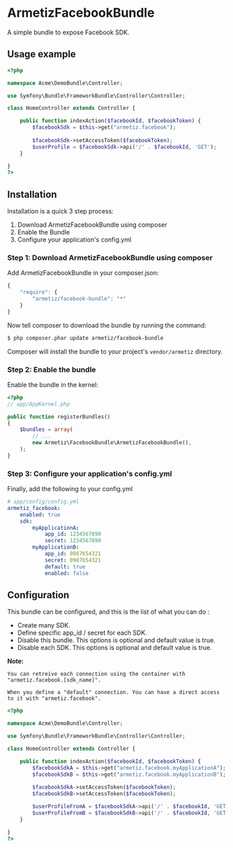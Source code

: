 ArmetizFacebookBundle
=====================

A simple bundle to expose Facebook SDK.

## Usage example

```php
<?php

namespace Acme\DemoBundle\Controller;

use Symfony\Bundle\FrameworkBundle\Controller\Controller;

class HomeController extends Controller {

    public function indexAction($facebookId, $facebookToken) {
        $facebookSdk = $this->get("armetiz.facebook");
        
        $facebookSdk->setAccessToken($facebookToken);
        $userProfile = $facebookSdk->api('/' . $facebookId, 'GET');
    }

}
?>
```

## Installation

Installation is a quick 3 step process:

1. Download ArmetizFacebookBundle using composer
2. Enable the Bundle
3. Configure your application's config.yml

### Step 1: Download ArmetizFacebookBundle using composer

Add ArmetizFacebookBundle in your composer.json:

```js
{
    "require": {
        "armetiz/facebook-bundle": "*"
    }
}
```

Now tell composer to download the bundle by running the command:

``` bash
$ php composer.phar update armetiz/facebook-bundle
```

Composer will install the bundle to your project's `vendor/armetiz` directory.

### Step 2: Enable the bundle

Enable the bundle in the kernel:

``` php
<?php
// app/AppKernel.php

public function registerBundles()
{
    $bundles = array(
        // ...
        new Armetiz\FacebookBundle\ArmetizFacebookBundle(),
    );
}
```
### Step 3: Configure your application's config.yml

Finally, add the following to your config.yml

``` yaml
# app/config/config.yml
armetiz_facebook:
    enabled: true
    sdk:
        myApplicationA:
            app_id: 1234567890
            secret: 1234567890
        myApplicationB:
            app_id: 0987654321
            secret: 0987654321
            default: true
            enabled: false
```

## Configuration
This bundle can be configured, and this is the list of what you can do :
- Create many SDK.
- Define specific app_id / secret for each SDK.
- Disable this bundle. This options is optional and default value is true. 
- Disable each SDK. This options is optional and default value is true. 

**Note:**

```
You can retreive each connection using the container with "armetiz.facebook.[sdk_name]".

When you define a "default" connection. You can have a direct access to it with "armetiz.facebook".
```

``` php
<?php

namespace Acme\DemoBundle\Controller;

use Symfony\Bundle\FrameworkBundle\Controller\Controller;

class HomeController extends Controller {

    public function indexAction($facebookId, $facebookToken) {
        $facebookSdkA = $this->get("armetiz.facebook.myApplicationA");
        $facebookSdkB = $this->get("armetiz.facebook.myApplicationB");
        
        $facebookSdkA->setAccessToken($facebookToken);
        $facebookSdkB->setAccessToken($facebookToken);

        $userProfileFromA = $facebookSdkA->api('/' . $facebookId, 'GET');
        $userProfileFromB = $facebookSdkB->api('/' . $facebookId, 'GET');
    }

}
?>
```